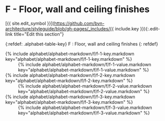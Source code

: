 # F - Floor, wall and ceiling finishes
[{{ site.edit_symbol }}](https://github.com/bvn-architecture/styleguide/blob/gh-pages/_includes/{{ include.key }}){:.edit-link title="Edit this section"}

{:refdef: .alphabet-table-key}
F
: Floor, wall and ceiling finishes
{: refdef}

<dt markdown='block' >
{% include alphabet/alphabet-markdown/f/f-1-key.markdown key="alphabet/alphabet-markdown/f/f-1-key.markdown" %}
</dt>
<dd markdown='1'>
{% include alphabet/alphabet-markdown/f/f-1-value.markdown key="alphabet/alphabet-markdown/f/f-1-value.markdown" %}
</dd>

<dt markdown='block' >
{% include alphabet/alphabet-markdown/f/f-2-key.markdown key="alphabet/alphabet-markdown/f/f-2-key.markdown" %}
</dt>
<dd markdown='1'>
{% include alphabet/alphabet-markdown/f/f-2-value.markdown key="alphabet/alphabet-markdown/f/f-2-value.markdown" %}
</dd>

<dt markdown='block' >
{% include alphabet/alphabet-markdown/f/f-3-key.markdown key="alphabet/alphabet-markdown/f/f-3-key.markdown" %}
</dt>
<dd markdown='1'>
{% include alphabet/alphabet-markdown/f/f-3-value.markdown key="alphabet/alphabet-markdown/f/f-3-value.markdown" %}
</dd>
